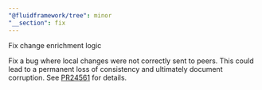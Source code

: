 ```yaml
---
"@fluidframework/tree": minor
"__section": fix
---
```

Fix change enrichment logic

Fix a bug where local changes were not correctly sent to peers. This could lead to a permanent loss of consistency and ultimately document corruption. See [PR24561](https://github.com/microsoft/FluidFramework/pull/24561) for details.
